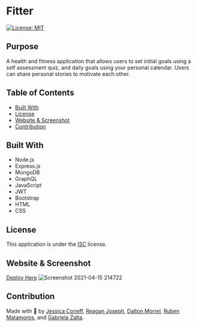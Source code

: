 # Fitter
[![License: MIT](https://img.shields.io/badge/License-ISC-yellow.svg)](https://opensource.org/licenses/ISC)

## Purpose
A health and fitness application that allows users to set initial goals using a self assessment quiz, and daily goals using your personal calendar.
Users can share personal stories to motivate each other.

## Table of Contents
* [Built With](#Built-With)
* [License](#License)
* [Website & Screenshot](#Website-&-Screenshot)
* [Contribution](#Contribution)

## Built With
* Node.js
* Express.js
* MongoDB
* GraphQL
* JavaScript
* JWT
* Bootstrap
* HTML
* CSS

## License
This application is under the [ISC](https://opensource.org/licenses/ISC) license.

## Website & Screenshot

[Deploy Here](https://frozen-ravine-95295.herokuapp.com/)
![Screenshot 2021-04-15 214722](https://user-images.githubusercontent.com/65797801/115083616-a649a900-9ed5-11eb-8ba0-7e1027f32dd3.png)

## Contribution
Made with 💪 by [Jessica Coneff](https://github.com/jconeff), [Reagan Joseph](https://github.com/reaganjoseph26), [Dalton Morrel](https://github.com/Dmorrel7), [Ruben Matamoros](https://github.com/valiantcreative33), and [Gabriela Zalta](https://github.com/gabrielazalta).
